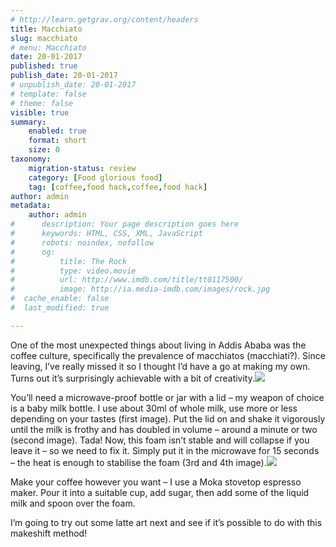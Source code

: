 ```yaml
---
# http://learn.getgrav.org/content/headers
title: Macchiato
slug: macchiato
# menu: Macchiato
date: 20-01-2017
published: true
publish_date: 20-01-2017
# unpublish_date: 20-01-2017
# template: false
# theme: false
visible: true
summary:
    enabled: true
    format: short
    size: 0
taxonomy:
    migration-status: review
    category: [Food glorious food]
    tag: [coffee,food hack,coffee,food hack]
author: admin
metadata:
    author: admin
#      description: Your page description goes here
#      keywords: HTML, CSS, XML, JavaScript
#      robots: noindex, nofollow
#      og:
#          title: The Rock
#          type: video.movie
#          url: http://www.imdb.com/title/tt0117500/
#          image: http://ia.media-imdb.com/images/rock.jpg
#  cache_enable: false
#  last_modified: true

---
```

  One of the most unexpected things about living in Addis Ababa was the coffee culture, specifically the prevalence of macchiatos (macchiati?). Since leaving, I’ve really missed it so I thought I’d have a go at making my own. Turns out it’s surprisingly achievable with a bit of creativity.![](http://www.dkcy.com/images/blog_20170120_01.jpg)

 You’ll need a microwave-proof bottle or jar with a lid – my weapon of choice is a baby milk bottle. I use about 30ml of whole milk, use more or less depending on your tastes (first image). Put the lid on and shake it vigorously until the milk is frothy and has doubled in volume – around a minute or two (second image). Tada! Now, this foam isn’t stable and will collapse if you leave it – so we need to fix it. Simply put it in the microwave for 15 seconds – the heat is enough to stabilise the foam (3rd and 4th image).![](http://www.dkcy.com/images/blog_20170120_02.jpg)

 Make your coffee however you want – I use a Moka stovetop espresso maker. Pour it into a suitable cup, add sugar, then add some of the liquid milk and spoon over the foam.

I’m going to try out some latte art next and see if it’s possible to do with this makeshift method!